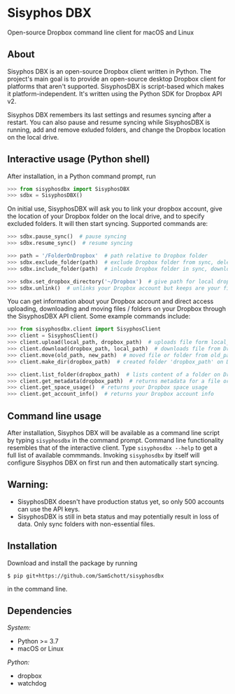 # Sisyphos DBX
Open-source Dropbox command line client for macOS and Linux

## About
Sisyphos DBX is an open-source Dropbox client written in Python. The project's main goal is to provide an open-source desktop Dropbox client for platforms that aren't supported. SisyphosDBX is script-based which makes it platform-independent. It's written using the Python SDK for Dropbox API v2.

Sisyphos DBX remembers its last settings and resumes syncing after a restart. You can also pause and resume syncing while SisyphosDBX is running, add and remove exluded folders, and change the Dropbox location on the local drive.

## Interactive usage (Python shell)

After installation, in a Python command prompt, run
```Python
>>> from sisyphosdbx import SisyphosDBX
>>> sdbx = SisyphosDBX()
```
On initial use, SisyphosDBX will ask you to link your dropbox account, give the location of your Dropbox folder on the local drive, and to specify excluded folders. It will then start syncing. Supported commands are:

```Python
>>> sdbx.pause_sync()  # pause syncing
>>> sdbx.resume_sync()  # resume syncing

>>> path = '/FolderOnDropbox'  # path relative to Dropbox folder
>>> sdbx.exclude_folder(path)  # exclude Dropbox folder from sync, delete locally
>>> sdbx.include_folder(path)  # inlcude Dropbox folder in sync, download its contents

>>> sdbx.set_dropbox_directory('~/Dropbox')  # give path for local dropbox folder
>>> sdbx.unlink()  # unlinks your Dropbox account but keeps are your files
```

You can get information about your Dropbox account and direct access uploading, downloading and moving files / folders on your Dropbox through the SisyphosDBX API client. Some example commands include:

```Python
>>> from sisyphosdbx.client import SisyphosClient
>>> client = SisyphosClient()
>>> client.upload(local_path, dropbox_path)  # uploads file form local_path to Dropbox
>>> client.download(dropbox_path, local_path)  # downloads file from Dropbox to local_path
>>> client.move(old_path, new_path)  # moved file or folder from old_path to new_path on Dropbox
>>> client.make_dir(dropbox_path)  # created folder 'dropbox_path' on Dropbox

>>> client.list_folder(dropbox_path)  # lists content of a folder on Dropbox
>>> client.get_metadata(dropbox_path)  # returns metadata for a file or folder on Dropbox
>>> client.get_space_usage()  # returns your Dropbox space usage
>>> client.get_account_info()  # returns your Dropbox account info
```

## Command line usage
After installation, Sisyphos DBX will be available as a command line script by typing `sisyphosdbx` in the command prompt. Command line functionality resembles that of the interactive client. Type `sisyphosdbx --help` to get a full list of available commmands. Invoking `sisyphosdbx` by itself will configure Sisyphos DBX on first run and then automatically start syncing.

## Warning:
- SisyphosDBX doesn't have production status yet, so only 500 accounts can use the API keys.
- SisyphosDBX is still in beta status and may potentially result in loss of data. Only sync folders with non-essential files.

## Installation
Download and install the package by running
```console
$ pip git+https://github.com/SamSchott/sisyphosdbx
```
in the command line.

## Dependencies
*System:*
- Python >= 3.7
- macOS or Linux

*Python:*
- dropbox
- watchdog
